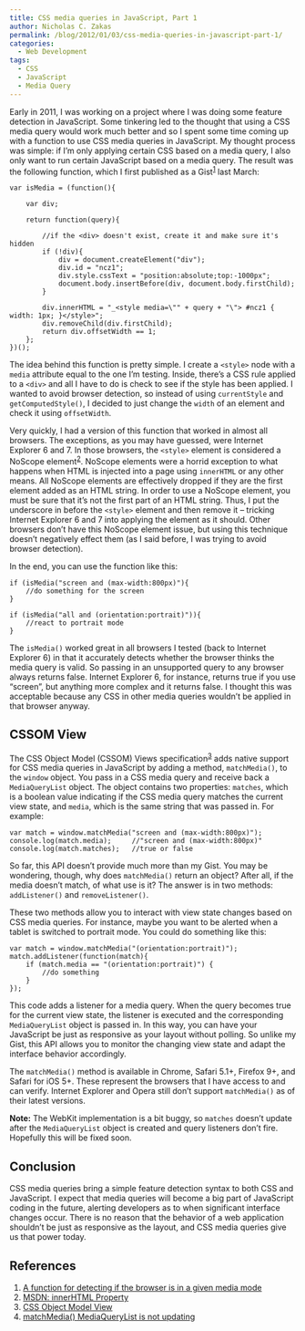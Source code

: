 ```yaml
---
title: CSS media queries in JavaScript, Part 1
author: Nicholas C. Zakas
permalink: /blog/2012/01/03/css-media-queries-in-javascript-part-1/
categories:
  - Web Development
tags:
  - CSS
  - JavaScript
  - Media Query
---
```

Early in 2011, I was working on a project where I was doing some feature detection in JavaScript. Some tinkering led to the thought that using a CSS media query would work much better and so I spent some time coming up with a function to use CSS media queries in JavaScript. My thought process was simple: if I&#8217;m only applying certain CSS based on a media query, I also only want to run certain JavaScript based on a media query. The result was the following function, which I first published as a Gist<sup>[1]</sup> last March:

    var isMedia = (function(){
    
        var div;
    
        return function(query){
    
            //if the <div> doesn't exist, create it and make sure it's hidden
            if (!div){
                div = document.createElement("div");
                div.id = "ncz1";
                div.style.cssText = "position:absolute;top:-1000px";
                document.body.insertBefore(div, document.body.firstChild);            
            }
    
            div.innerHTML = "_<style media=\"" + query + "\"> #ncz1 { width: 1px; }</style>";
            div.removeChild(div.firstChild);
            return div.offsetWidth == 1;    
        };
    })();

The idea behind this function is pretty simple. I create a `<style>` node with a `media` attribute equal to the one I&#8217;m testing. Inside, there&#8217;s a CSS rule applied to a `<div>` and all I have to do is check to see if the style has been applied. I wanted to avoid browser detection, so instead of using `currentStyle` and `getComputedStyle()`, I decided to just change the `width` of an element and check it using `offsetWidth`.

Very quickly, I had a version of this function that worked in almost all browsers. The exceptions, as you may have guessed, were Internet Explorer 6 and 7. In those browsers, the `<style>` element is considered a NoScope element<sup>[2]</sup>. NoScope elements were a horrid exception to what happens when HTML is injected into a page using `innerHTML` or any other means. All NoScope elements are effectively dropped if they are the first element added as an HTML string. In order to use a NoScope element, you must be sure that it&#8217;s not the first part of an HTML string. Thus, I put the underscore in before the `<style>` element and then remove it &#8211; tricking Internet Explorer 6 and 7 into applying the element as it should. Other browsers don&#8217;t have this NoScope element issue, but using this technique doesn&#8217;t negatively effect them (as I said before, I was trying to avoid browser detection).

In the end, you can use the function like this:

    if (isMedia("screen and (max-width:800px)"){
        //do something for the screen
    }
    
    if (isMedia("all and (orientation:portrait)")){
        //react to portrait mode
    }

The `isMedia()` worked great in all browsers I tested (back to Internet Explorer 6) in that it accurately detects whether the browser thinks the media query is valid. So passing in an unsupported query to any browser always returns false. Internet Explorer 6, for instance, returns true if you use &#8220;screen&#8221;, but anything more complex and it returns false. I thought this was acceptable because any CSS in other media queries wouldn&#8217;t be applied in that browser anyway.

## CSSOM View

The CSS Object Model (CSSOM) Views specification<sup>[3]</sup> adds native support for CSS media queries in JavaScript by adding a method, `matchMedia()`, to the `window` object. You pass in a CSS media query and receive back a `MediaQueryList` object. The object contains two properties: `matches`, which is a boolean value indicating if the CSS media query matches the current view state, and `media`, which is the same string that was passed in. For example:

    var match = window.matchMedia("screen and (max-width:800px)");
    console.log(match.media);     //"screen and (max-width:800px)"
    console.log(match.matches);   //true or false

So far, this API doesn&#8217;t provide much more than my Gist. You may be wondering, though, why does `matchMedia()` return an object? After all, if the media doesn&#8217;t match, of what use is it? The answer is in two methods: `addListener()` and `removeListener()`.

These two methods allow you to interact with view state changes based on CSS media queries. For instance, maybe you want to be alerted when a tablet is switched to portrait mode. You could do something like this:

    var match = window.matchMedia("(orientation:portrait)");
    match.addListener(function(match){
        if (match.media == "(orientation:portrait)") {
            //do something
        }
    });

This code adds a listener for a media query. When the query becomes true for the current view state, the listener is executed and the corresponding `MediaQueryList` object is passed in. In this way, you can have your JavaScript be just as responsive as your layout without polling. So unlike my Gist, this API allows you to monitor the changing view state and adapt the interface behavior accordingly.

The `matchMedia()` method is available in Chrome, Safari 5.1+, Firefox 9+, and Safari for iOS 5+. These represent the browsers that I have access to and can verify. Internet Explorer and Opera still don&#8217;t support `matchMedia()` as of their latest versions.

**Note:** The WebKit implementation is a bit buggy, so `matches` doesn&#8217;t update after the `MediaQueryList` object is created and query listeners don&#8217;t fire. Hopefully this will be fixed soon.

## Conclusion

CSS media queries bring a simple feature detection syntax to both CSS and JavaScript. I expect that media queries will become a big part of JavaScript coding in the future, alerting developers as to when significant interface changes occur. There is no reason that the behavior of a web application shouldn&#8217;t be just as responsive as the layout, and CSS media queries give us that power today. 

## References

  1. [A function for detecting if the browser is in a given media mode][1]
  2. [MSDN: innerHTML Property][2]
  3. [CSS Object Model View][3]
  4. [matchMedia() MediaQueryList is not updating][4]

 [1]: https://gist.github.com/08602e7d2ee448be834c
 [2]: http://msdn.microsoft.com/en-us/library/ms533897(VS.85).aspx
 [3]: http://www.w3.org/TR/cssom-view/
 [4]: https://bugs.webkit.org/show_bug.cgi?id=75903
